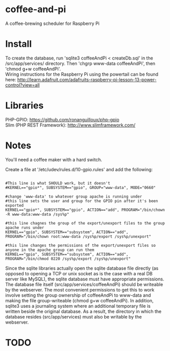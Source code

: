 coffee-and-pi
=============

A coffee-brewing scheduler for Raspberry Pi

Install
=======

To create the database, run 'sqlite3 coffeeAndPi < createDb.sql' in the /src/app/services/ directory. Then 'chgrp www-data coffeeAndPi', then 'chmod g+w coffeeAndPi'.
<br>
Wiring instructions for the Raspberry Pi using the powertail can be found here: http://learn.adafruit.com/adafruits-raspberry-pi-lesson-13-power-control?view=all



Libraries
=========

PHP-GPIO: https://github.com/ronanguilloux/php-gpio
<br>
Slim (PHP REST Framework): http://www.slimframework.com/

Notes
=====

You'll need a coffee maker with a hard switch.

Create a file at '/etc/udev/rules.d/10-gpio.rules' and add the following:

<pre><code>
#This line is what SHOULD work, but it doesn't
#KERNEL=="gpio*", SUBSYSTEM=="gpio", GROUP="www-data", MODE="0660"

#change 'www-data' to whatever group apache is running under
#this line sets the user and group for the GPIO pin after it's been exported
KERNEL=="gpio*", SUBSYSTEM=="gpio", ACTION=="add", PROGRAM="/bin/chown -R www-data:www-data /sys%p"

#this line chagnes the group of the export/unexport files to the group apache runs under
KERNEL=="gpio", SUBSYSTEM=="subsystem", ACTION=="add", PROGRAM="/bin/chown root:www-data /sys%p/export /sys%p/unexport"

#this line changes the permissions of the export/unexport files so anyone in the apache group can run them
KERNEL=="gpio", SUBSYSTEM=="subsystem", ACTION=="add", PROGRAM="/bin/chmod 0220 /sys%p/export /sys%p/unexport"
</code></pre>

Since the sqlite libraries actually open the sqlite database file directly (as opposed to opening a TCP or unix socket as is the case with a real DB server like MySQL), the sqlite database must have appropriate permissions. The database file itself (src/app/services/coffeeAndPi) should be writeable by the webserver. The most convenient permissions to get this to work involve setting the group ownership of coffeeAndPi to www-data and making the file group-writeable (chmod g+w coffeeAndPi). In addition, sqlite3 uses a journaling system where an additional temporary file is written beside the original database. As a result, the directory in which the database resides (src/app/services) must also be writable by the webserver.

TODO
====